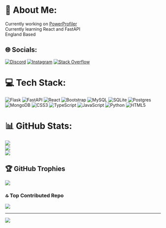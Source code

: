 # 💫 About Me:
Currently working on [PowerProfiler](https://github.com/RGCSERG/PowerProfiler)<br>Currently learning React and FastAPI<br>England Based


## 🌐 Socials:
[![Discord](https://img.shields.io/badge/Discord-%237289DA.svg?logo=discord&logoColor=white)](https://discord.gg/https://discord.gg/Ym33UvuKQW) [![Instagram](https://img.shields.io/badge/Instagram-%23E4405F.svg?logo=Instagram&logoColor=white)](https://instagram.com/rsergenta) [![Stack Overflow](https://img.shields.io/badge/-Stackoverflow-FE7A16?logo=stack-overflow&logoColor=white)](https://stackoverflow.com/users/19180006) 

# 💻 Tech Stack:
![Flask](https://img.shields.io/badge/flask-%23000.svg?style=for-the-badge&logo=flask&logoColor=white) ![FastAPI](https://img.shields.io/badge/FastAPI-005571?style=for-the-badge&logo=fastapi) ![React](https://img.shields.io/badge/react-%2320232a.svg?style=for-the-badge&logo=react&logoColor=%2361DAFB) ![Bootstrap](https://img.shields.io/badge/bootstrap-%23563D7C.svg?style=for-the-badge&logo=bootstrap&logoColor=white) ![MySQL](https://img.shields.io/badge/mysql-%2300f.svg?style=for-the-badge&logo=mysql&logoColor=white) ![SQLite](https://img.shields.io/badge/sqlite-%2307405e.svg?style=for-the-badge&logo=sqlite&logoColor=white) ![Postgres](https://img.shields.io/badge/postgres-%23316192.svg?style=for-the-badge&logo=postgresql&logoColor=white) ![MongoDB](https://img.shields.io/badge/MongoDB-%234ea94b.svg?style=for-the-badge&logo=mongodb&logoColor=white) ![CSS3](https://img.shields.io/badge/css3-%231572B6.svg?style=for-the-badge&logo=css3&logoColor=white) ![TypeScript](https://img.shields.io/badge/typescript-%23007ACC.svg?style=for-the-badge&logo=typescript&logoColor=white) ![JavaScript](https://img.shields.io/badge/javascript-%23323330.svg?style=for-the-badge&logo=javascript&logoColor=%23F7DF1E) ![Python](https://img.shields.io/badge/python-3670A0?style=for-the-badge&logo=python&logoColor=ffdd54) ![HTML5](https://img.shields.io/badge/html5-%23E34F26.svg?style=for-the-badge&logo=html5&logoColor=white)
# 📊 GitHub Stats:
![](https://github-readme-stats.vercel.app/api?username=RGCSERG&theme=dark&hide_border=false&include_all_commits=true&count_private=true)<br/>
![](https://github-readme-streak-stats.herokuapp.com/?user=RGCSERG&theme=dark&hide_border=false)<br/>
![](https://github-readme-stats.vercel.app/api/top-langs/?username=RGCSERG&theme=dark&hide_border=false&include_all_commits=true&count_private=true&layout=compact)

## 🏆 GitHub Trophies
![](https://github-profile-trophy.vercel.app/?username=RGCSERG&theme=dark&no-frame=false&no-bg=true&margin-w=4)

### 🔝 Top Contributed Repo
![](https://github-contributor-stats.vercel.app/api?username=RGCSERG&limit=5&theme=dark&combine_all_yearly_contributions=true)

---
[![](https://visitcount.itsvg.in/api?id=RGCSERG&icon=5&color=2)](https://visitcount.itsvg.in)

<!-- Proudly created with GPRM ( https://gprm.itsvg.in ) -->
